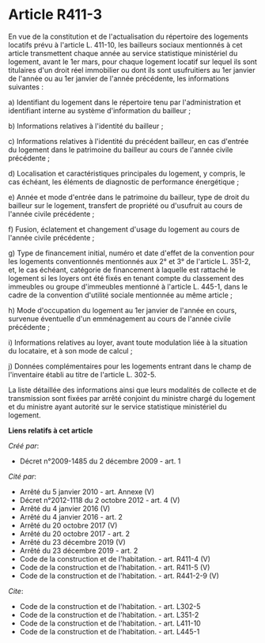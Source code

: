 # Article R411-3

En vue de la constitution et de l'actualisation du répertoire des logements locatifs prévu à l'article L. 411-10, les
bailleurs sociaux mentionnés à cet article transmettent chaque année au service statistique ministériel du logement, avant le
1er mars, pour chaque logement locatif sur lequel ils sont titulaires d'un droit réel immobilier ou dont ils sont
usufruitiers au 1er janvier de l'année ou au 1er janvier de l'année précédente, les informations suivantes : 

a) Identifiant du logement dans le répertoire tenu par l'administration et identifiant interne au système d'information du
bailleur ; 

b) Informations relatives à l'identité du bailleur ; 

c) Informations relatives à l'identité du précédent bailleur, en cas d'entrée du logement dans le patrimoine du bailleur au
cours de l'année civile précédente ; 

d) Localisation et caractéristiques principales du logement, y compris, le cas échéant, les éléments de diagnostic de
performance énergétique ; 

e) Année et mode d'entrée dans le patrimoine du bailleur, type de droit du bailleur sur le logement, transfert de propriété
ou d'usufruit au cours de l'année civile précédente ; 

f) Fusion, éclatement et changement d'usage du logement au cours de l'année civile précédente ; 

g) Type de financement initial, numéro et date d'effet de la convention pour les logements conventionnés mentionnés aux 2° et
3° de l'article L. 351-2, et, le cas échéant, catégorie de financement à laquelle est rattaché le logement si les loyers ont
été fixés en tenant compte du classement des immeubles ou groupe d'immeubles mentionné à l'article L. 445-1, dans le cadre de
la convention d'utilité sociale mentionnée au même article ; 

h) Mode d'occupation du logement au 1er janvier de l'année en cours, survenue éventuelle d'un emménagement au cours de
l'année civile précédente ; 

i) Informations relatives au loyer, avant toute modulation liée à la situation du locataire, et à son mode de calcul ; 

j) Données complémentaires pour les logements entrant dans le champ de l'inventaire établi au titre de l'article L. 302-5. 

La liste détaillée des informations ainsi que leurs modalités de collecte et de transmission sont fixées par arrêté conjoint
du ministre chargé du logement et du ministre ayant autorité sur le service statistique ministériel du logement.

**Liens relatifs à cet article**

_Créé par_:

  - Décret n°2009-1485 du 2 décembre 2009 - art. 1

_Cité par_:

  - Arrêté du 5 janvier 2010 - art. Annexe (V)
  - Décret n°2012-1118 du 2 octobre 2012 - art. 4 (V)
  - Arrêté du 4 janvier 2016 (V)
  - Arrêté du 4 janvier 2016 - art. 2
  - Arrêté du 20 octobre 2017 (V)
  - Arrêté du 20 octobre 2017 - art. 2
  - Arrêté du 23 décembre 2019 (V)
  - Arrêté du 23 décembre 2019 - art. 2
  - Code de la construction et de l'habitation. - art. R411-4 (V)
  - Code de la construction et de l'habitation. - art. R411-5 (V)
  - Code de la construction et de l'habitation. - art. R441-2-9 (V)

_Cite_:

  - Code de la construction et de l'habitation. - art. L302-5
  - Code de la construction et de l'habitation. - art. L351-2
  - Code de la construction et de l'habitation. - art. L411-10
  - Code de la construction et de l'habitation. - art. L445-1
